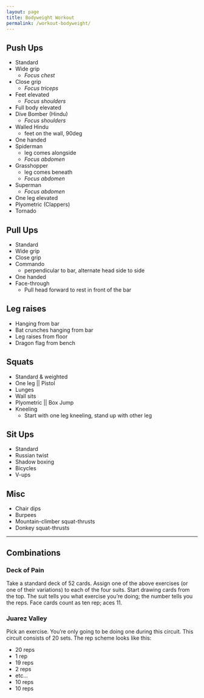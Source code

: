 ```yaml
---
layout: page
title: Bodyweight Workout
permalink: /workout-bodyweight/
---
```


## Push Ups
- Standard
- Wide grip
    - _Focus chest_
- Close grip
    - _Focus triceps_
- Feet elevated
    - _Focus shoulders_
- Full body elevated
- Dive Bomber (Hindu)
    - _Focus shoulders_
- Walled Hindu
    - feet on the wall, 90deg
- One handed
- Spiderman
    - leg comes alongside
    - _Focus abdomen_
- Grasshopper
    - leg comes beneath
    - _Focus abdomen_
- Superman
    - _Focus abdomen_
- One leg elevated
- Plyometric (Clappers)
- Tornado

## Pull Ups
- Standard
- Wide grip
- Close grip
- Commando
    - perpendicular to bar, alternate head side to side
- One handed
- Face-through
    - Pull head forward to rest in front of the bar

## Leg raises
- Hanging from bar
- Bat crunches hanging from bar
- Leg raises from floor
- Dragon flag from bench

## Squats
- Standard & weighted
- One leg || Pistol
- Lunges
- Wall sits
- Plyometric || Box Jump
- Kneeling
    - Start with one leg kneeling, stand up with other leg

## Sit Ups
- Standard
- Russian twist
- Shadow boxing
- Bicycles
- V-ups

## Misc
- Chair dips
- Burpees
- Mountain-climber squat-thrusts
- Donkey squat-thrusts

---

## Combinations

### Deck of Pain

Take a standard deck of 52 cards. Assign one of the above exercises (or one of their variations) to each of the four suits. Start drawing cards from the top. The suit tells you what exercise you’re doing; the number tells you the reps. Face cards count as ten rep; aces 11.

### Juarez Valley

Pick an exercise. You’re only going to be doing one during this circuit. This circuit consists of 20 sets. The rep scheme looks like this:

- 20 reps
- 1 rep
- 19 reps
- 2 reps
- etc...
- 10 reps
- 10 reps
